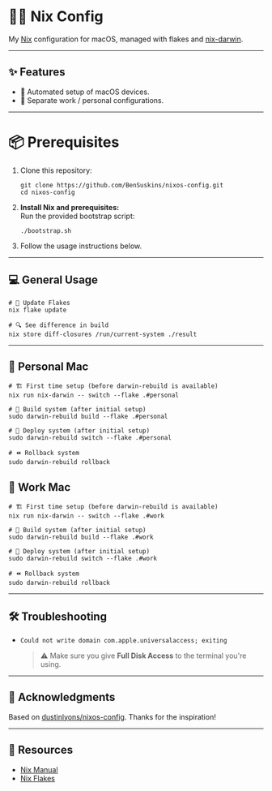 # 🧑‍💻 Nix Config

My [Nix](https://nixos.org/) configuration for macOS, managed with flakes and [nix-darwin](https://github.com/LnL7/nix-darwin).

---

## ✨ Features

- 🚀 Automated setup of macOS devices.
- 🔐 Separate work / personal configurations.

---

# 📦 Prerequisites

1. Clone this repository:
   ```shell
   git clone https://github.com/BenSuskins/nixos-config.git
   cd nixos-config
   ```
2. **Install Nix and prerequisites:**  
   Run the provided bootstrap script:
   ```shell
   ./bootstrap.sh
   ```
3. Follow the usage instructions below.

---

## 💻 General Usage

```shell
# 🔄 Update Flakes
nix flake update

# 🔍 See difference in build
nix store diff-closures /run/current-system ./result
```

---

## 🏡 Personal Mac

```shell
# 🏗️ First time setup (before darwin-rebuild is available)
nix run nix-darwin -- switch --flake .#personal

# 🔨 Build system (after initial setup)
sudo darwin-rebuild build --flake .#personal

# 🚀 Deploy system (after initial setup)
sudo darwin-rebuild switch --flake .#personal

# ⏪ Rollback system
sudo darwin-rebuild rollback
```

## 💼 Work Mac 

```shell
# 🏗️ First time setup (before darwin-rebuild is available)
nix run nix-darwin -- switch --flake .#work

# 🔨 Build system (after initial setup)
sudo darwin-rebuild build --flake .#work

# 🚀 Deploy system (after initial setup)
sudo darwin-rebuild switch --flake .#work

# ⏪ Rollback system
sudo darwin-rebuild rollback
```
---

## 🛠️ Troubleshooting

- `Could not write domain com.apple.universalaccess; exiting`
  > ⚠️ Make sure you give **Full Disk Access** to the terminal you're using.

---

## 🙏 Acknowledgments

Based on [dustinlyons/nixos-config](https://github.com/dustinlyons/nixos-config). Thanks for the inspiration!

---

## 💼 Resources

- [Nix Manual](https://nixos.org/manual/nix/stable/)
- [Nix Flakes](https://nixos.wiki/wiki/Flakes)
